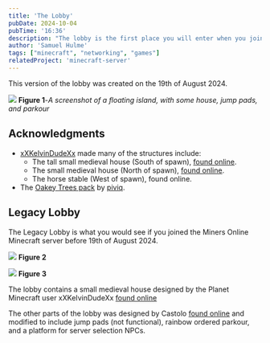 ```yaml
---
title: 'The Lobby'
pubDate: 2024-10-04
pubTime: '16:36'
description: "The lobby is the first place you will enter when you join the Miners Online Minecraft server"
author: 'Samuel Hulme'
tags: ["minecraft", "networking", "games"]
relatedProject: 'minecraft-server'
---
```


This version of the lobby was created on the 19th of August 2024.

![](/attachments/2024-08-19_17.24.38.png)
**Figure 1**-*A screenshot of a floating island, with some house, jump pads, and parkour*

## Acknowledgments

- [xXKeIvinDudeXx](https://www.planetminecraft.com/member/xxkeivindudexx/) made many of the structures include:
  - The tall small medieval house (South of spawn), [found online](https://www.planetminecraft.com/project/small-medieval-house-schematic-3576946/).
  - The small medieval house (North of spawn), [found online](https://www.planetminecraft.com/project/medium-medieval-house-whit-enterior-schematic/).
  - The horse stable (West of spawn), found online.
- The [Oakey Trees pack](https://www.planetminecraft.com/project/oakey-tree-set/) by [piviq](https://www.planetminecraft.com/member/piviq/).

## Legacy Lobby

The Legacy Lobby is what you would see if you joined the Miners Online Minecraft server before 19th of August 2024.

![](/attachments/2024-06-16_14.43.39.png)
**Figure 2**

![](/attachments/2024-06-16_15.01.40.png)
**Figure 3**

The lobby contains a small medieval house designed by the Planet Minecraft user xXKeIvinDudeXx [found online](https://www.planetminecraft.com/project/small-medieval-house-schematic-3576946/)

The other parts of the lobby was designed by Castolo [found online](https://www.planetminecraft.com/project/small-server-hub-lobby-free-download/) and modified to include jump pads (not functional), rainbow ordered parkour, and a platform for server selection NPCs.